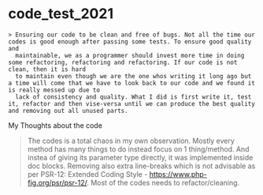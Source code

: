 # code_test_2021

    > Ensuring our code to be clean and free of bugs. Not all the time our codes is good enough after passing some tests. To ensure good quality and
      maintainable, we as a programmer should invest more time in doing some refactoring, refactoring and refactoring. If our code is not clean, then it is hard
      to maintain even though we are the one whos writing it long ago but a time will come that we have to look back to our code and we found it is really messed up due to
      lack of consistency and quality. What I did is first write it, test it, refactor and then vise-versa until we can produce the best quality and removing out all unused parts.
      
My Thoughts about the code
   > The codes is a total chaos in my own observation. Mostly every method has many things to do instead focus on 1 thing/method. And instea of giving its parameter type directly, it was implemented inside doc blocks. Removing also extra line-breaks which is not advisable as per PSR-12: Extended Coding Style - https://www.php-fig.org/psr/psr-12/. Most of the codes needs to refactor/cleaning.

